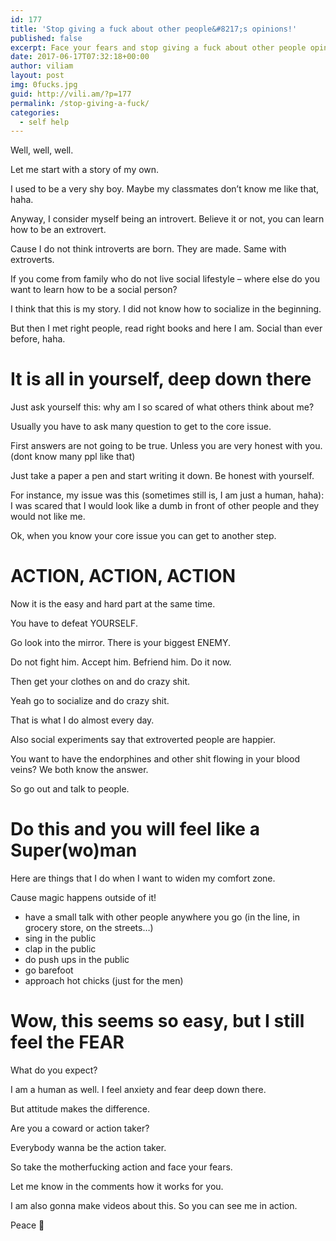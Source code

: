 ```yaml
---
id: 177
title: 'Stop giving a fuck about other people&#8217;s opinions!'
published: false
excerpt: Face your fears and stop giving a fuck about other people opinions'.
date: 2017-06-17T07:32:18+00:00
author: viliam
layout: post
img: 0fucks.jpg
guid: http://vili.am/?p=177
permalink: /stop-giving-a-fuck/
categories:
  - self help
---
```


Well, well, well.

Let me start with a story of my own.

I used to be a very shy boy. Maybe my classmates don&#8217;t know me like that, haha.

Anyway, I consider myself being an introvert. Believe it or not, you can learn how to be an extrovert.

Cause I do not think introverts are born. They are made. Same with extroverts.

If you come from family who do not live social lifestyle &#8211; where else do you want to learn how to be a social person?

I think that this is my story. I did not know how to socialize in the beginning.

But then I met right people, read right books and here I am. Social than ever before, haha.

# It is all in yourself, deep down there

Just ask yourself this: why am I so scared of what others think about me?

Usually you have to ask many question to get to the core issue.

First answers are not going to be true. Unless you are very honest with you. (dont know many ppl like that)

Just take a paper a pen and start writing it down. Be honest with yourself.

For instance, my issue was this (sometimes still is, I am just a human, haha): I was scared that I would look like a dumb in front of other people and they would not like me.

Ok, when you know your core issue you can get to another step.

# ACTION, ACTION, ACTION

Now it is the easy and hard part at the same time.

You have to defeat YOURSELF.

Go look into the mirror. There is your biggest ENEMY.

Do not fight him. Accept him. Befriend him. Do it now.

Then get your clothes on and do crazy shit.

Yeah go to socialize and do crazy shit.

That is what I do almost every day.

Also social experiments say that extroverted people are happier.

You want to have the endorphines and other shit flowing in your blood veins? We both know the answer.

So go out and talk to people.

# Do this and you will feel like a Super(wo)man

Here are things that I do when I want to widen my comfort zone.

Cause magic happens outside of it!

  * have a small talk with other people anywhere you go (in the line, in grocery store, on the streets&#8230;)
  * sing in the public
  * clap in the public
  * do push ups in the public
  * go barefoot
  * approach hot chicks (just for the men)

# Wow, this seems so easy, but I still feel the FEAR

What do you expect?

I am a human as well. I feel anxiety and fear deep down there.

But attitude makes the difference.

Are you a coward or action taker?

Everybody wanna be the action taker.

So take the motherfucking action and face your fears.

Let me know in the comments how it works for you.

I am also gonna make videos about this. So you can see me in action.

Peace 🙂
